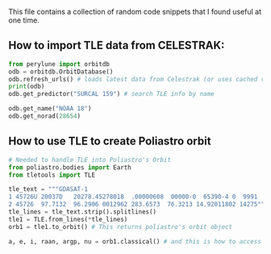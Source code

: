 
This file contains a collection of random code snippets that I found useful at one time.

## How to import TLE data from CELESTRAK:

```python
from perylune import orbitdb
odb = orbitdb.OrbitDatabase()
odb.refresh_urls() # loads latest data from Celestrak (or uses cached version if no older than 7 days)
print(odb)
odb.get_predictor("SURCAL 159") # search TLE info by name

odb.get_name("NOAA 18")
odb.get_norad(28654)
```

## How to use TLE to create Poliastro orbit

```python
# Needed to handle TLE into Poliastro's Orbit
from poliastro.bodies import Earth
from tletools import TLE

tle_text = """GDASAT-1
1 45726U 20037D   20278.45278018  .00000608  00000-0  65390-4 0  9991
2 45726  97.7132  96.2906 0012962 283.6573  76.3213 14.92011802 14275"""
tle_lines = tle_text.strip().splitlines()
tle1 = TLE.from_lines(*tle_lines)
orb1 = tle1.to_orbit() # This returns poliastro's orbit object

a, e, i, raan, argp, nu = orb1.classical() # and this is how to access classical elements
```

